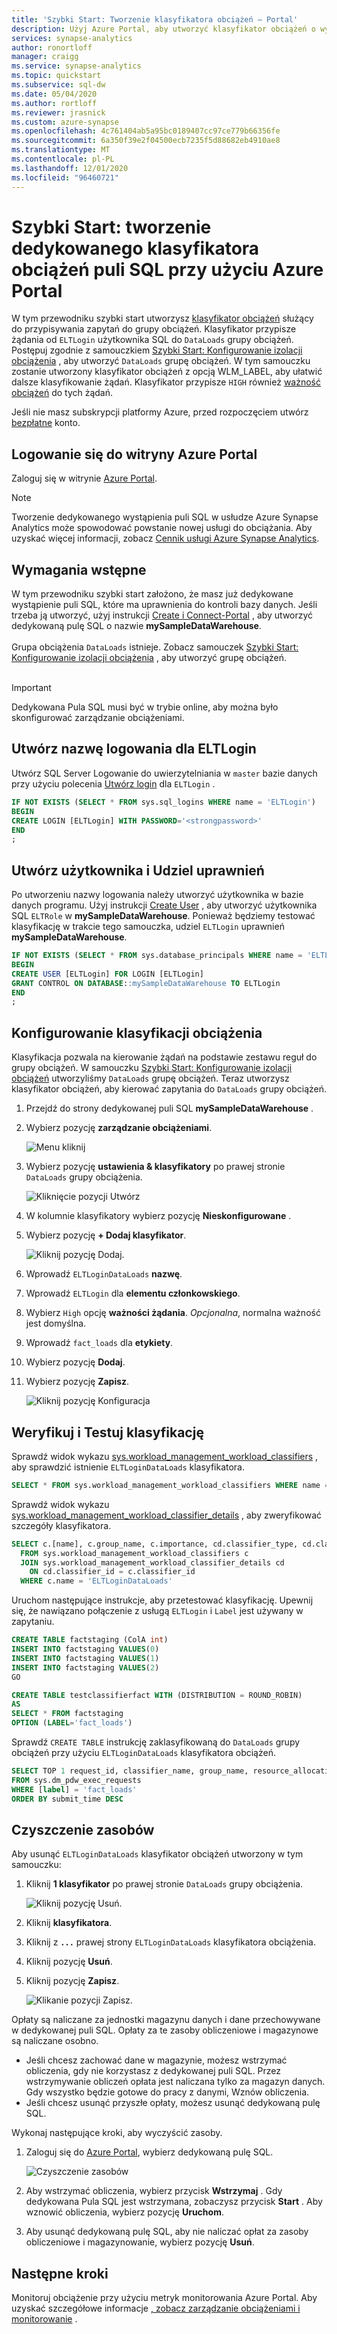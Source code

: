 ```yaml
---
title: 'Szybki Start: Tworzenie klasyfikatora obciążeń — Portal'
description: Użyj Azure Portal, aby utworzyć klasyfikator obciążeń o wysokiej ważności.
services: synapse-analytics
author: ronortloff
manager: craigg
ms.service: synapse-analytics
ms.topic: quickstart
ms.subservice: sql-dw
ms.date: 05/04/2020
ms.author: rortloff
ms.reviewer: jrasnick
ms.custom: azure-synapse
ms.openlocfilehash: 4c761404ab5a95bc0189407cc97ce779b66356fe
ms.sourcegitcommit: 6a350f39e2f04500ecb7235f5d88682eb4910ae8
ms.translationtype: MT
ms.contentlocale: pl-PL
ms.lasthandoff: 12/01/2020
ms.locfileid: "96460721"
---
```

# <a name="quickstart-create-a-dedicated-sql-pool-workload-classifier-using-the-azure-portal"></a>Szybki Start: tworzenie dedykowanego klasyfikatora obciążeń puli SQL przy użyciu Azure Portal

W tym przewodniku szybki start utworzysz [klasyfikator obciążeń](sql-data-warehouse-workload-classification.md) służący do przypisywania zapytań do grupy obciążeń.  Klasyfikator przypisze żądania od `ELTLogin` użytkownika SQL do `DataLoads` grupy obciążeń.   Postępuj zgodnie z samouczkiem [Szybki Start: Konfigurowanie izolacji obciążenia](quickstart-configure-workload-isolation-portal.md) , aby utworzyć `DataLoads` grupę obciążeń.  W tym samouczku zostanie utworzony klasyfikator obciążeń z opcją WLM_LABEL, aby ułatwić dalsze klasyfikowanie żądań.  Klasyfikator przypisze `HIGH` również [ważność obciążeń](sql-data-warehouse-workload-importance.md) do tych żądań.


Jeśli nie masz subskrypcji platformy Azure, przed rozpoczęciem utwórz [bezpłatne](https://azure.microsoft.com/free/) konto.


## <a name="sign-in-to-the-azure-portal"></a>Logowanie się do witryny Azure Portal

Zaloguj się w witrynie [Azure Portal](https://portal.azure.com/).

> [!NOTE]
> Tworzenie dedykowanego wystąpienia puli SQL w usłudze Azure Synapse Analytics może spowodować powstanie nowej usługi do obciążania.  Aby uzyskać więcej informacji, zobacz [Cennik usługi Azure Synapse Analytics](https://azure.microsoft.com/pricing/details/sql-data-warehouse/).

## <a name="prerequisites"></a>Wymagania wstępne

W tym przewodniku szybki start założono, że masz już dedykowane wystąpienie puli SQL, które ma uprawnienia do kontroli bazy danych. Jeśli trzeba ją utworzyć, użyj instrukcji [Create i Connect-Portal](create-data-warehouse-portal.md) , aby utworzyć dedykowaną pulę SQL o nazwie **mySampleDataWarehouse**.
<br><br>
Grupa obciążenia `DataLoads` istnieje.  Zobacz samouczek [Szybki Start: Konfigurowanie izolacji obciążenia](quickstart-configure-workload-isolation-portal.md) , aby utworzyć grupę obciążeń.
<br><br>
>[!IMPORTANT] 
>Dedykowana Pula SQL musi być w trybie online, aby można było skonfigurować zarządzanie obciążeniami. 


## <a name="create-a-login-for-eltlogin"></a>Utwórz nazwę logowania dla ELTLogin

Utwórz SQL Server Logowanie do uwierzytelniania w `master` bazie danych przy użyciu polecenia [Utwórz login](/sql/t-sql/statements/create-login-transact-sql?toc=/azure/synapse-analytics/sql-data-warehouse/toc.json&bc=/azure/synapse-analytics/sql-data-warehouse/breadcrumb/toc.json&view=azure-sqldw-latest) dla `ELTLogin` .

```sql
IF NOT EXISTS (SELECT * FROM sys.sql_logins WHERE name = 'ELTLogin')
BEGIN
CREATE LOGIN [ELTLogin] WITH PASSWORD='<strongpassword>'
END
;
```

## <a name="create-user-and-grant-permissions"></a>Utwórz użytkownika i Udziel uprawnień

Po utworzeniu nazwy logowania należy utworzyć użytkownika w bazie danych programu.  Użyj instrukcji [Create User](/sql/t-sql/statements/create-user-transact-sql?toc=/azure/synapse-analytics/sql-data-warehouse/toc.json&bc=/azure/synapse-analytics/sql-data-warehouse/breadcrumb/toc.json&view=azure-sqldw-latest) , aby utworzyć użytkownika SQL `ELTRole` w **mySampleDataWarehouse**.  Ponieważ będziemy testować klasyfikację w trakcie tego samouczka, udziel `ELTLogin` uprawnień **mySampleDataWarehouse**. 

```sql
IF NOT EXISTS (SELECT * FROM sys.database_principals WHERE name = 'ELTLogin')
BEGIN
CREATE USER [ELTLogin] FOR LOGIN [ELTLogin]
GRANT CONTROL ON DATABASE::mySampleDataWarehouse TO ELTLogin 
END
;
```

## <a name="configure-workload-classification"></a>Konfigurowanie klasyfikacji obciążenia
Klasyfikacja pozwala na kierowanie żądań na podstawie zestawu reguł do grupy obciążeń.  W samouczku [Szybki Start: Konfigurowanie izolacji obciążeń](quickstart-configure-workload-isolation-portal.md) utworzyliśmy `DataLoads` grupę obciążeń.  Teraz utworzysz klasyfikator obciążeń, aby kierować zapytania do `DataLoads` grupy obciążeń.


1.  Przejdź do strony dedykowanej puli SQL **mySampleDataWarehouse** .
3.  Wybierz pozycję **zarządzanie obciążeniami**.

    ![Menu kliknij](./media/quickstart-create-a-workload-classifier-portal/menu.png)

4.  Wybierz pozycję **ustawienia & klasyfikatory** po prawej stronie `DataLoads` grupy obciążenia.

    ![Kliknięcie pozycji Utwórz](./media/quickstart-create-a-workload-classifier-portal/settings-classifiers.png)

5. W kolumnie klasyfikatory wybierz pozycję  **Nieskonfigurowane** .
6. Wybierz pozycję **+ Dodaj klasyfikator**.

    ![Kliknij pozycję Dodaj.](./media/quickstart-create-a-workload-classifier-portal/add-wc.png)

7.  Wprowadź `ELTLoginDataLoads` **nazwę**.
8.  Wprowadź `ELTLogin` dla **elementu członkowskiego**.
9.  Wybierz `High` opcję **ważności żądania**.  *Opcjonalna*, normalna ważność jest domyślna.
10. Wprowadź `fact_loads` dla **etykiety**.
11. Wybierz pozycję **Dodaj**.
12. Wybierz pozycję **Zapisz**.

    ![Kliknij pozycję Konfiguracja](./media/quickstart-create-a-workload-classifier-portal/config-wc.png)

## <a name="verify-and-test-classification"></a>Weryfikuj i Testuj klasyfikację
Sprawdź widok wykazu [sys.workload_management_workload_classifiers](/sql/relational-databases/system-catalog-views/sys-workload-management-workload-classifiers-transact-sql?view=azure-sqldw-latest) , aby sprawdzić istnienie `ELTLoginDataLoads` klasyfikatora.

```sql
SELECT * FROM sys.workload_management_workload_classifiers WHERE name = 'ELTLoginDataLoads'
```

Sprawdź widok wykazu [sys.workload_management_workload_classifier_details](/sql/relational-databases/system-catalog-views/sys-workload-management-workload-classifier-details-transact-sql?view=azure-sqldw-latest) , aby zweryfikować szczegóły klasyfikatora.

```sql
SELECT c.[name], c.group_name, c.importance, cd.classifier_type, cd.classifier_value
  FROM sys.workload_management_workload_classifiers c
  JOIN sys.workload_management_workload_classifier_details cd
    ON cd.classifier_id = c.classifier_id
  WHERE c.name = 'ELTLoginDataLoads'
```

Uruchom następujące instrukcje, aby przetestować klasyfikację.  Upewnij się, że nawiązano połączenie z usługą ``ELTLogin`` i ``Label`` jest używany w zapytaniu.
```sql
CREATE TABLE factstaging (ColA int)
INSERT INTO factstaging VALUES(0)
INSERT INTO factstaging VALUES(1)
INSERT INTO factstaging VALUES(2)
GO

CREATE TABLE testclassifierfact WITH (DISTRIBUTION = ROUND_ROBIN)
AS
SELECT * FROM factstaging
OPTION (LABEL='fact_loads')
```

Sprawdź `CREATE TABLE` instrukcję zaklasyfikowaną do `DataLoads` grupy obciążeń przy użyciu `ELTLoginDataLoads` klasyfikatora obciążeń.
```sql 
SELECT TOP 1 request_id, classifier_name, group_name, resource_allocation_percentage, submit_time, [status], [label], command 
FROM sys.dm_pdw_exec_requests 
WHERE [label] = 'fact_loads'
ORDER BY submit_time DESC
```

## <a name="clean-up-resources"></a>Czyszczenie zasobów

Aby usunąć `ELTLoginDataLoads` klasyfikator obciążeń utworzony w tym samouczku:

1. Kliknij **1 klasyfikator** po prawej stronie `DataLoads` grupy obciążenia.

    ![Kliknij pozycję Usuń.](./media/quickstart-create-a-workload-classifier-portal/delete-wc.png)

2. Kliknij **klasyfikatora**.
3. Kliknij z **`...`** prawej strony `ELTLoginDataLoads` klasyfikatora obciążenia.
4. Kliknij pozycję **Usuń**.
5. Kliknij pozycję **Zapisz**.

    ![Klikanie pozycji Zapisz.](./media/quickstart-create-a-workload-classifier-portal/delete-save-wc.png)

Opłaty są naliczane za jednostki magazynu danych i dane przechowywane w dedykowanej puli SQL. Opłaty za te zasoby obliczeniowe i magazynowe są naliczane osobno.

- Jeśli chcesz zachować dane w magazynie, możesz wstrzymać obliczenia, gdy nie korzystasz z dedykowanej puli SQL. Przez wstrzymywanie obliczeń opłata jest naliczana tylko za magazyn danych. Gdy wszystko będzie gotowe do pracy z danymi, Wznów obliczenia.
- Jeśli chcesz usunąć przyszłe opłaty, możesz usunąć dedykowaną pulę SQL.

Wykonaj następujące kroki, aby wyczyścić zasoby.

1. Zaloguj się do [Azure Portal](https://portal.azure.com), wybierz dedykowaną pulę SQL.

    ![Czyszczenie zasobów](./media/load-data-from-azure-blob-storage-using-polybase/clean-up-resources.png)

2. Aby wstrzymać obliczenia, wybierz przycisk **Wstrzymaj** . Gdy dedykowana Pula SQL jest wstrzymana, zobaczysz przycisk **Start** .  Aby wznowić obliczenia, wybierz pozycję **Uruchom**.

3. Aby usunąć dedykowaną pulę SQL, aby nie naliczać opłat za zasoby obliczeniowe i magazynowanie, wybierz pozycję **Usuń**.

## <a name="next-steps"></a>Następne kroki

Monitoruj obciążenie przy użyciu metryk monitorowania Azure Portal.  Aby uzyskać szczegółowe informacje [, zobacz zarządzanie obciążeniami i monitorowanie](sql-data-warehouse-how-to-manage-and-monitor-workload-importance.md) .

